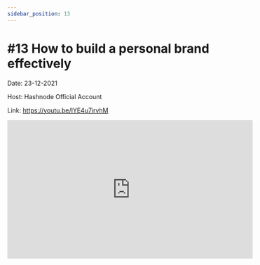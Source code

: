 ```yaml
---
sidebar_position: 13
---
```


# #13 How to build a personal brand effectively

Date: 23-12-2021

Host: Hashnode Official Account

Link: https://youtu.be/IYE4u7irvhM

<iframe width="560" height="315" src="https://www.youtube.com/embed/IYE4u7irvhM" title="YouTube video player" frameborder="0" allow="accelerometer; autoplay; clipboard-write; encrypted-media; gyroscope; picture-in-picture; web-share" allowfullscreen></iframe>